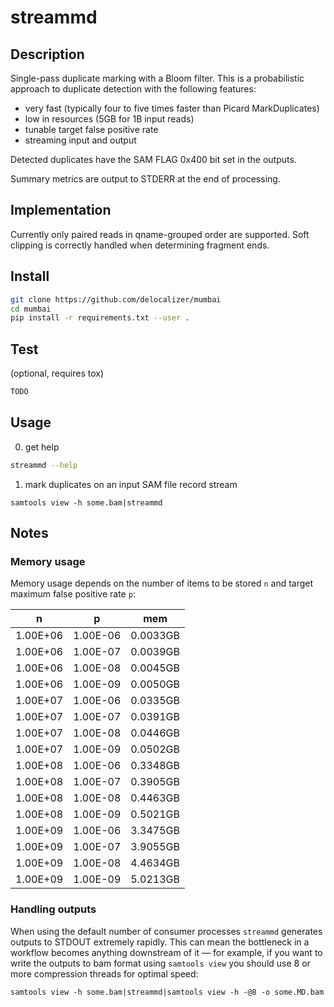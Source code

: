 # streammd

## Description

Single-pass duplicate marking with a Bloom filter. This is a probabilistic
approach to duplicate detection with the following features:

 * very fast (typically four to five times faster than Picard MarkDuplicates)
 * low in resources (5GB for 1B input reads)
 * tunable target false positive rate
 * streaming input and output

Detected duplicates have the SAM FLAG 0x400 bit set in the outputs.

Summary metrics are output to STDERR at the end of processing.

## Implementation

Currently only paired reads in qname-grouped order are supported. Soft
clipping is correctly handled when determining fragment ends.

## Install

```bash
git clone https://github.com/delocalizer/mumbai
cd mumbai
pip install -r requirements.txt --user .
```

## Test
(optional, requires tox)
```bash
TODO
```

## Usage

0. get help

```bash
streammd --help
```

1. mark duplicates on an input SAM file record stream 
```
samtools view -h some.bam|streammd
```
## Notes

### Memory usage

Memory usage depends on the number of items to be stored `n` and target
maximum false positive rate `p`:

|    n    |    p    |    mem    |
| ------- | ------- | --------- |
|1.00E+06 |1.00E-06 |0.0033GB   |
|1.00E+06 |1.00E-07 |0.0039GB   |
|1.00E+06 |1.00E-08 |0.0045GB   |
|1.00E+06 |1.00E-09 |0.0050GB   |
|1.00E+07 |1.00E-06 |0.0335GB   |
|1.00E+07 |1.00E-07 |0.0391GB   |
|1.00E+07 |1.00E-08 |0.0446GB   |
|1.00E+07 |1.00E-09 |0.0502GB   |
|1.00E+08 |1.00E-06 |0.3348GB   |
|1.00E+08 |1.00E-07 |0.3905GB   |
|1.00E+08 |1.00E-08 |0.4463GB   |
|1.00E+08 |1.00E-09 |0.5021GB   |
|1.00E+09 |1.00E-06 |3.3475GB   |
|1.00E+09 |1.00E-07 |3.9055GB   |
|1.00E+09 |1.00E-08 |4.4634GB   |
|1.00E+09 |1.00E-09 |5.0213GB   |

### Handling outputs

When using the default number of consumer processes `streammd` generates
outputs to STDOUT extremely rapidly. This can mean the bottleneck in a
workflow becomes anything downstream of it — for example, if you want
to write the outputs to bam format using `samtools view` you should use
8 or more compression threads for optimal speed:
```
samtools view -h some.bam|streammd|samtools view -h -@8 -o some.MD.bam
```
